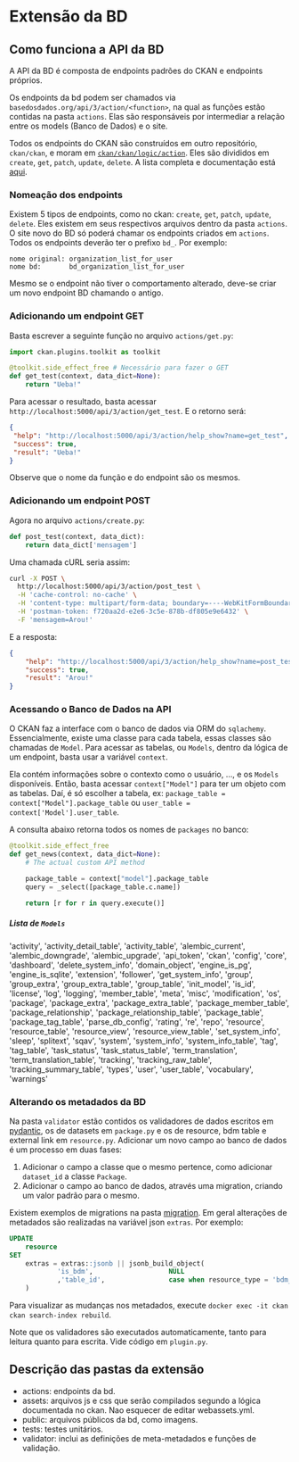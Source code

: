 # Extensão da BD

<!--------------------------------------------------------->
<!--------------------------------------------------------->

## Como funciona a API da BD

A API da BD é composta de endpoints padrões do CKAN e endpoints próprios.

Os endpoints da bd podem ser chamados via `basedosdados.org/api/3/action/<function>`, na qual as funções estão contidas na pasta `actions`. Elas são responsáveis por intermediar a relação entre os models (Banco de Dados) e o site.

Todos os endpoints do CKAN são construídos em outro repositório,
`ckan/ckan`, e moram em [`ckan/ckan/logic/action`](https://github.com/ckan/ckan/blob/master/ckan/logic/action/). Eles são divididos em `create`, `get`, `patch`, `update`, `delete`. A lista
completa e documentação está [aqui](https://docs.ckan.org/en/2.9/api/index.html#action-api-reference).

<!--------------------------------------------------------->
<!--------------------------------------------------------->

### Nomeação dos endpoints

Existem 5 tipos de endpoints, como no ckan: `create`, `get`, `patch`, `update`, `delete`. Eles existem em seus respectivos arquivos dentro da pasta `actions`. O site novo do BD só poderá chamar os endpoints criados em `actions`. Todos os endpoints deverão ter o prefixo `bd_`. Por exemplo:

```
nome original: organization_list_for_user
nome bd:       bd_organization_list_for_user
```

Mesmo se o endpoint não tiver o comportamento alterado, deve-se criar um novo endpoint BD chamando o antigo.

<!--------------------------------------------------------->
<!--------------------------------------------------------->

### Adicionando um endpoint GET

Basta escrever a seguinte função no arquivo `actions/get.py`:

```python
import ckan.plugins.toolkit as toolkit

@toolkit.side_effect_free # Necessário para fazer o GET
def get_test(context, data_dict=None):
    return "Ueba!"
```

Para acessar o resultado, basta acessar `http://localhost:5000/api/3/action/get_test`. E o retorno será:

```json
{
 "help": "http://localhost:5000/api/3/action/help_show?name=get_test",
 "success": true,
 "result": "Ueba!"
}
```

Observe que o nome da função e do endpoint são os mesmos.

<!--------------------------------------------------------->
<!--------------------------------------------------------->

### Adicionando um endpoint POST

Agora no arquivo `actions/create.py`:

```python
def post_test(context, data_dict):
    return data_dict['mensagem']
```

Uma chamada cURL seria assim:

```bash
curl -X POST \
  http://localhost:5000/api/3/action/post_test \
  -H 'cache-control: no-cache' \
  -H 'content-type: multipart/form-data; boundary=----WebKitFormBoundary7MA4YWxkTrZu0gW' \
  -H 'postman-token: f720aa2d-e2e6-3c5e-878b-df805e9e6432' \
  -F 'mensagem=Arou!'
```

E a resposta:

```json
{
    "help": "http://localhost:5000/api/3/action/help_show?name=post_test",
    "success": true,
    "result": "Arou!"
}
```

<!--------------------------------------------------------->
<!--------------------------------------------------------->

### Acessando o Banco de Dados na API

O CKAN faz a interface com o banco de dados via ORM do `sqlachemy`. Essencialmente,
existe uma classe para cada tabela, essas classes são chamadas de `Model`.
Para acessar as tabelas, ou `Models`, dentro da lógica de um endpoint,
basta usar a variável `context`.

Ela contém informações sobre o contexto como o usuário, ..., e os `Models` disponíveis.
Então, basta acessar `context["Model"]` para ter um objeto com as tabelas. Daí,
é só escolher a tabela, ex: `package_table = context["Model"].package_table` ou
`user_table = context['Model'].user_table`.

A consulta abaixo retorna todos os nomes de `packages` no banco:

```python
@toolkit.side_effect_free
def get_news(context, data_dict=None):
    # The actual custom API method

    package_table = context["model"].package_table
    query = _select([package_table.c.name])

    return [r for r in query.execute()]
```

##### Lista de `Models`

'activity', 'activity_detail_table', 'activity_table', 'alembic_current', 'alembic_downgrade', 'alembic_upgrade', 'api_token', 'ckan', 'config', 'core', 'dashboard', 'delete_system_info', 'domain_object', 'engine_is_pg', 'engine_is_sqlite', 'extension', 'follower', 'get_system_info', 'group', 'group_extra', 'group_extra_table', 'group_table', 'init_model', 'is_id', 'license', 'log', 'logging', 'member_table', 'meta', 'misc', 'modification', 'os', 'package', 'package_extra', 'package_extra_table', 'package_member_table', 'package_relationship', 'package_relationship_table', 'package_table', 'package_tag_table', 'parse_db_config', 'rating', 're', 'repo', 'resource', 'resource_table', 'resource_view', 'resource_view_table', 'set_system_info', 'sleep', 'splitext', 'sqav', 'system', 'system_info', 'system_info_table', 'tag', 'tag_table', 'task_status', 'task_status_table', 'term_translation', 'term_translation_table', 'tracking', 'tracking_raw_table', 'tracking_summary_table', 'types', 'user', 'user_table', 'vocabulary', 'warnings'

<!--------------------------------------------------------->
<!--------------------------------------------------------->

### Alterando os metadados da BD

Na pasta `validator` estão contidos os validadores de dados escritos em [pydantic](https://pydantic-docs.helpmanual.io/), os de datasets em `package.py` e os de resource, bdm table e external link em `resource.py`. Adicionar um novo campo ao banco de dados é um processo em duas fases:

1. Adicionar o campo a classe que o mesmo pertence, como adicionar `dataset_id` a classe `Package`.
2. Adicionar o campo ao banco de dados, através uma migration, criando um valor padrão para o mesmo.

Existem exemplos de migrations na pasta [migration](https://github.com/basedosdados/website/tree/master/utils/migration). Em geral alterações de metadados são realizadas na variável json `extras`. Por exemplo:

```sql
UPDATE
	resource
SET
	extras = extras::jsonb || jsonb_build_object(
			'is_bdm',                   NULL
			,'table_id',                case when resource_type = 'bdm_table' then resource.name else NULL end
	)
```

Para visualizar as mudanças nos metadados, execute `docker exec -it ckan ckan search-index rebuild`.

Note que os validadores são executados automaticamente, tanto para leitura quanto para escrita. Vide código em `plugin.py`.

<!--------------------------------------------------------->
<!--------------------------------------------------------->

## Descrição das pastas da extensão

- actions: endpoints da bd.
- assets: arquivos js e css que serão compilados segundo a lógica documentada no ckan. Nao esquecer de editar webassets.yml.
- public: arquivos públicos da bd, como imagens.
- tests: testes unitários.
- validator: inclui as definições de meta-metadados e funções de validação.
